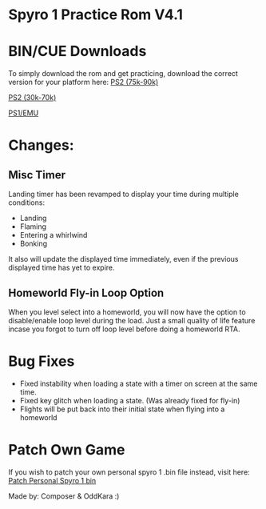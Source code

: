 # Spyro 1 Practice Rom V4.1

# BIN/CUE Downloads
To simply download the rom and get practicing, download the correct version for your platform here:
[PS2 (75k-90k)](https://github.com/C0mposer/Spyro-1-Practice-Rom/releases/download/fullrelease3.3/Spyro.1.Practice.Rom.PS2.Deckard.zip)
   
[PS2 (30k-70k)](https://github.com/C0mposer/Spyro-1-Practice-Rom/releases/download/fullrelease3.3/Spyro.1.Practice.Rom.PS2.IOP.zip)
   
[PS1/EMU](https://github.com/C0mposer/Spyro-1-Practice-Rom/releases/download/fullrelease3.3/Spyro.1.Practice.Rom.PS1.zip)

# Changes:  

## Misc Timer
Landing timer has been revamped to display your time during multiple conditions:
- Landing
- Flaming
- Entering a whirlwind
- Bonking  

It also will update the displayed time immediately, even if the previous displayed time has yet to expire.

## Homeworld Fly-in Loop Option
When you level select into a homeworld, you will now have the option to disable/enable loop level during the load.
Just a small quality of life feature incase you forgot to turn off loop level before doing a homeworld RTA.


# Bug Fixes
- Fixed instability when loading a state with a timer on screen at the same time.
- Fixed key glitch when loading a state. (Was already fixed for fly-in)
- Flights will be put back into their initial state when flying into a homeworld


# Patch Own Game
If you wish to patch your own personal spyro 1 .bin file instead, visit here:
[Patch Personal Spyro 1 bin](https://c0mposer.github.io/Spyro-1-Practice-Rom/)

Made by: Composer & OddKara :)